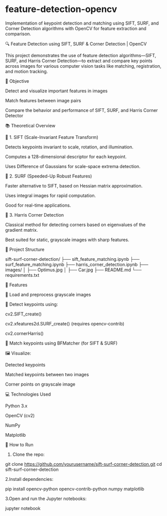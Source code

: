 # feature-detection-opencv
Implementation of keypoint detection and matching using SIFT, SURF, and Corner Detection algorithms with OpenCV for feature extraction and comparison.

🔍 Feature Detection using SIFT, SURF & Corner Detection | OpenCV


This project demonstrates the use of feature detection algorithms—SIFT, SURF, and Harris Corner Detection—to extract and compare key points across images for various computer vision tasks like matching, registration, and motion tracking.



📌 Objective


Detect and visualize important features in images

Match features between image pairs

Compare the behavior and performance of SIFT, SURF, and Harris Corner Detector



📚 Theoretical Overview


🔹 1. SIFT (Scale-Invariant Feature Transform)

Detects keypoints invariant to scale, rotation, and illumination.

Computes a 128-dimensional descriptor for each keypoint.

Uses Difference of Gaussians for scale-space extrema detection.



🔹 2. SURF (Speeded-Up Robust Features)

Faster alternative to SIFT, based on Hessian matrix approximation.

Uses integral images for rapid computation.

Good for real-time applications.


🔹 3. Harris Corner Detection

Classical method for detecting corners based on eigenvalues of the gradient matrix.

Best suited for static, grayscale images with sharp features.



📁 Project Structure

sift-surf-corner-detection/
├── sift_feature_matching.ipynb
├── surf_feature_matching.ipynb
├── harris_corner_detection.ipynb
├── images/
│   ├── Optimus.jpg
│   ├── Car.jpg
├── README.md
└── requirements.txt


🎯 Features

📸 Load and preprocess grayscale images

🧠 Detect keypoints using:

cv2.SIFT_create()

cv2.xfeatures2d.SURF_create() (requires opencv-contrib)

cv2.cornerHarris()


🎯 Match keypoints using BFMatcher (for SIFT & SURF)


🖼️ Visualize:

Detected keypoints

Matched keypoints between two images

Corner points on grayscale image



💻 Technologies Used


Python 3.x

OpenCV (cv2)

NumPy

Matplotlib


🚀 How to Run


1. Clone the repo:

git clone https://github.com/yourusername/sift-surf-corner-detection.git
cd sift-surf-corner-detection

2.Install dependencies:

pip install opencv-python opencv-contrib-python numpy matplotlib


3.Open and run the Jupyter notebooks:

jupyter notebook

